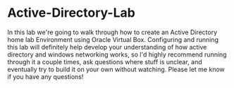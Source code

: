 # Active-Directory-Lab

In this lab we're going to walk through how to create an Active Directory home lab Environment using Oracle Virtual Box. Configuring and running this lab will definitely help develop your understanding of how active directory and windows networking works, so l'd highly recommend running through it a couple times, ask questions where stuff is unclear, and eventually try to build it on your own without watching. Please let me know if you have any questions!
